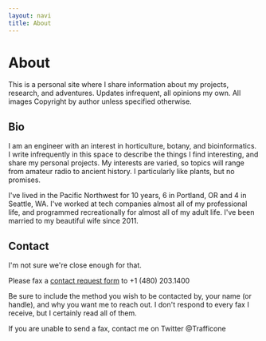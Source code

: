 ```yaml
---
layout: navi
title: About
---
```


# About

This is a personal site where I share information about my projects, research, and adventures.
Updates infrequent, all opinions my own. All images Copyright by author unless specified otherwise.


## Bio

I am an engineer with an interest in horticulture, botany, and bioinformatics. I write infrequently in this
space to describe the things I find interesting, and share my personal projects.
My interests are varied, so topics will range from amateur radio to ancient history. I particularly
like plants, but no promises.

I've lived in the Pacific Northwest for 10 years, 6 in Portland, OR and 4 in Seattle, WA. I've
worked at tech companies almost all of my professional life, and programmed recreationally for 
almost all of my adult life. 
I've been married to my beautiful wife since 2011.

## Contact 

I'm not sure we're close enough for that.

Please fax a [contact request form](/contact) to +1 (480) 203.1400

Be sure to include the method you wish to be contacted by, your name (or handle), and why 
you want me to reach out. I don't respond to every fax I receive, but I certainly read all of them.

If you are unable to send a fax, contact me on Twitter @Trafficone
